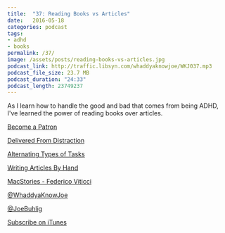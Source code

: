 ```yaml
---
title:  "37: Reading Books vs Articles"
date:   2016-05-18
categories: podcast
tags:
- adhd
- books
permalink: /37/
image: /assets/posts/reading-books-vs-articles.jpg
podcast_link: http://traffic.libsyn.com/whaddyaknowjoe/WKJ037.mp3
podcast_file_size: 23.7 MB
podcast_duration: "24:33"
podcast_length: 23749237
---
```

As I learn how to handle the good and bad that comes from being ADHD, I've learned the power of reading books over articles.
<!--more-->

[Become a Patron](http://joebuhlig.com/patron/)

[Delivered From Distraction](http://www.amazon.com/Delivered-Distraction-Getting-Attention-Disorder/dp/0345442318?tag=joebuhlig-20)

[Alternating Types of Tasks](http://joebuhlig.com/alternating-types-of-tasks/)

[Writing Articles By Hand](http://joebuhlig.com/writing-articles-by-hand/)

[MacStories - Federico Viticci](https://www.macstories.net/)

[@WhaddyaKnowJoe](https://twitter.com/whaddyaknowjoe)

[@JoeBuhlig](https://twitter.com/JoeBuhlig)

[Subscribe on iTunes](https://itunes.apple.com/us/podcast/whaddya-know-joe/id1035426948)